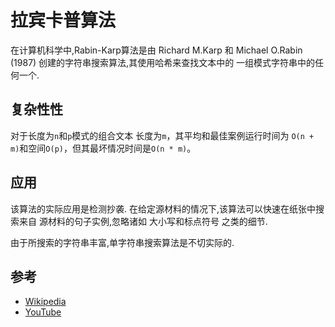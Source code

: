 
# 拉宾卡普算法

在计算机科学中,Rabin-Karp算法是由 Richard M.Karp 和 Michael O.Rabin (1987) 创建的字符串搜索算法,其使用哈希来查找文本中的 一组模式字符串中的任何一个. 

## 复杂性性

对于长度为`n`和`p`模式的组合文本
长度为`m`，其平均和最佳案例运行时间为
`O(n + m)`和空间`O(p)`，但其最坏情况时间是`O(n * m)`。

## 应用

该算法的实际应用是检测抄袭. 
在给定源材料的情况下,该算法可以快速在纸张中搜索来自 源材料的句子实例,忽略诸如 大小写和标点符号 之类的细节. 

由于所搜索的字符串丰富,单字符串搜索算法是不切实际的. 

## 参考

-   [Wikipedia](https://en.wikipedia.org/wiki/Rabin%E2%80%93Karp_algorithm)
-   [YouTube](https://www.youtube.com/watch?v=H4VrKHVG5qI&list=PLLXdhg_r2hKA7DPDsunoDZ-Z769jWn4R8)
